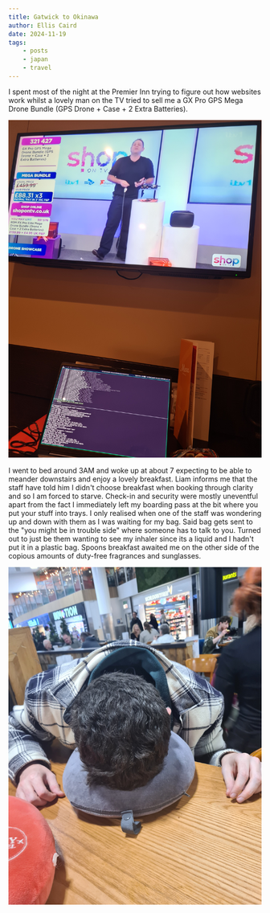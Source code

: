 ```yaml
---
title: Gatwick to Okinawa
author: Ellis Caird
date: 2024-11-19
tags:
    - posts
    - japan
    - travel
---
```


I spent most of the night at the Premier Inn trying to figure out how websites work whilst a lovely man
on the TV tried to sell me a GX Pro GPS Mega Drone Bundle (GPS Drone + Case + 2 Extra Batteries).

![](/assets/images/japanImages/20241117_013022.jpg)

I went to bed around 3AM and woke up at about 7 expecting to be able to meander downstairs and enjoy a lovely
breakfast. Liam informs me that the staff have told him I didn't choose breakfast when booking through clarity and 
so I am forced to starve. Check-in and security were mostly uneventful apart from the fact I immediately left my boarding
pass at the bit where you put your stuff into trays. I only realised when one of the staff was wondering up and down with them as I was waiting for my bag. Said bag gets sent to the "you might be in trouble side" where someone has to talk to you. Turned out 
to just be them wanting to see my inhaler since its a liquid and I hadn't put it in a plastic bag. Spoons breakfast awaited me on the other side of the copious amounts of duty-free fragrances and sunglasses. 

![](/assets/images/japanImages/20241117_083927.jpg)


